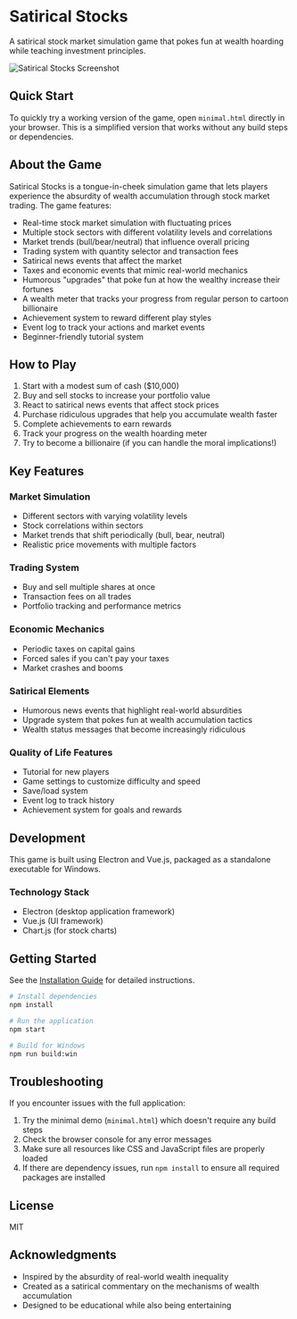 # Satirical Stocks

A satirical stock market simulation game that pokes fun at wealth hoarding while teaching investment principles.

![Satirical Stocks Screenshot](assets/icons/icon.png)

## Quick Start

To quickly try a working version of the game, open `minimal.html` directly in your browser. This is a simplified version that works without any build steps or dependencies.

## About the Game

Satirical Stocks is a tongue-in-cheek simulation game that lets players experience the absurdity of wealth accumulation through stock market trading. The game features:

- Real-time stock market simulation with fluctuating prices
- Multiple stock sectors with different volatility levels and correlations
- Market trends (bull/bear/neutral) that influence overall pricing
- Trading system with quantity selector and transaction fees
- Satirical news events that affect the market
- Taxes and economic events that mimic real-world mechanics
- Humorous "upgrades" that poke fun at how the wealthy increase their fortunes
- A wealth meter that tracks your progress from regular person to cartoon billionaire
- Achievement system to reward different play styles
- Event log to track your actions and market events
- Beginner-friendly tutorial system

## How to Play

1. Start with a modest sum of cash ($10,000)
2. Buy and sell stocks to increase your portfolio value
3. React to satirical news events that affect stock prices
4. Purchase ridiculous upgrades that help you accumulate wealth faster
5. Complete achievements to earn rewards
6. Track your progress on the wealth hoarding meter
7. Try to become a billionaire (if you can handle the moral implications!)

## Key Features

### Market Simulation

- Different sectors with varying volatility levels
- Stock correlations within sectors
- Market trends that shift periodically (bull, bear, neutral)
- Realistic price movements with multiple factors

### Trading System

- Buy and sell multiple shares at once
- Transaction fees on all trades
- Portfolio tracking and performance metrics

### Economic Mechanics

- Periodic taxes on capital gains
- Forced sales if you can't pay your taxes
- Market crashes and booms

### Satirical Elements

- Humorous news events that highlight real-world absurdities
- Upgrade system that pokes fun at wealth accumulation tactics
- Wealth status messages that become increasingly ridiculous

### Quality of Life Features

- Tutorial for new players
- Game settings to customize difficulty and speed
- Save/load system
- Event log to track history
- Achievement system for goals and rewards

## Development

This game is built using Electron and Vue.js, packaged as a standalone executable for Windows.

### Technology Stack

- Electron (desktop application framework)
- Vue.js (UI framework)
- Chart.js (for stock charts)

## Getting Started

See the [Installation Guide](INSTALLATION.md) for detailed instructions.

```bash
# Install dependencies
npm install

# Run the application
npm start

# Build for Windows
npm run build:win
```

## Troubleshooting

If you encounter issues with the full application:

1. Try the minimal demo (`minimal.html`) which doesn't require any build steps
2. Check the browser console for any error messages
3. Make sure all resources like CSS and JavaScript files are properly loaded
4. If there are dependency issues, run `npm install` to ensure all required packages are installed

## License

MIT

## Acknowledgments

- Inspired by the absurdity of real-world wealth inequality
- Created as a satirical commentary on the mechanisms of wealth accumulation
- Designed to be educational while also being entertaining